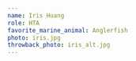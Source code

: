 ```yaml
---
name: Iris Huang
role: HTA
favorite_marine_animal: Anglerfish
photo: iris.jpg
throwback_photo: iris_alt.jpg
---
```

